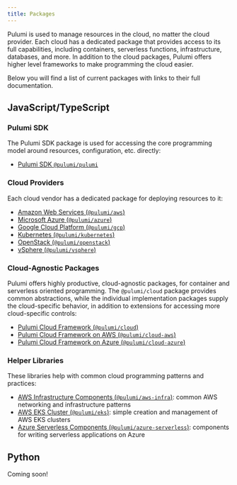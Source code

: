 ```yaml
---
title: Packages
---
```


Pulumi is used to manage resources in the cloud, no matter the cloud provider.  Each cloud has a dedicated package that
provides access to its full capabilities, including containers, serverless functions, infrastructure, databases, and
more.  In addition to the cloud packages, Pulumi offers higher level frameworks to make programming the cloud easier.

Below you will find a list of current packages with links to their full documentation.

## JavaScript/TypeScript

### Pulumi SDK

The Pulumi SDK package is used for accessing the core programming model around resources, configuration, etc. directly:

* [Pulumi SDK `@pulumi/pulumi`](nodejs/@pulumi/pulumi)

### Cloud Providers

Each cloud vendor has a dedicated package for deploying resources to it:

* [Amazon Web Services (`@pulumi/aws`)](nodejs/@pulumi/aws)
* [Microsoft Azure (`@pulumi/azure`)](nodejs/@pulumi/azure)
* [Google Cloud Platform (`@pulumi/gcp`)](nodejs/@pulumi/gcp)
* [Kubernetes (`@pulumi/kubernetes`)](nodejs/@pulumi/kubernetes)
* [OpenStack (`@pulumi/openstack`)](nodejs/@pulumi/openstack)
* [vSphere (`@pulumi/vsphere`)](nodejs/@pulumi/vsphere)

### Cloud-Agnostic Packages

Pulumi offers highly productive, cloud-agnostic packages, for container and serverless oriented programming.  The
`@pulumi/cloud` package provides common abstractions, while the individual implementation packages supply the
cloud-specific behavior, in addition to extensions for accessing more cloud-specific controls:

* [Pulumi Cloud Framework (`@pulumi/cloud`)](nodejs/@pulumi/cloud)
* [Pulumi Cloud Framework on AWS (`@pulumi/cloud-aws`)](nodejs/@pulumi/cloud-aws)
* [Pulumi Cloud Framework on Azure (`@pulumi/cloud-azure`)](nodejs/@pulumi/cloud-azure)

### Helper Libraries

These libraries help with common cloud programming patterns and practices:

* [AWS Infrastructure Components (`@pulumi/aws-infra`)](nodejs/@pulumi/aws-infra): common AWS networking and
  infrastructure patterns
* [AWS EKS Cluster (`@pulumi/eks`)](nodejs/@pulumi/eks): simple creation and management of AWS EKS clusters
* [Azure Serverless Components (`@pulumi/azure-serverless`)](nodejs/@pulumi/azure-serverless): components for writing
  serverless applications on Azure


## Python

Coming soon!
